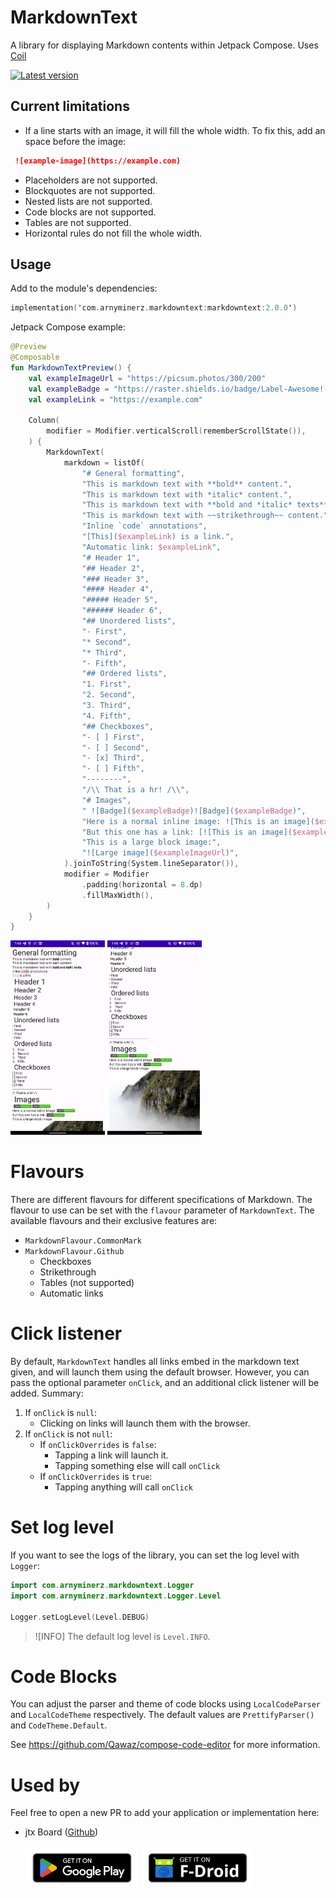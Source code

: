 # MarkdownText

A library for displaying Markdown contents within Jetpack Compose. Uses [Coil][coil-url]

[![Latest version][version-badge]][maven-central-search-url]

## Current limitations

* If a line starts with an image, it will fill the whole width. To fix this, add an space before the
  image:

```markdown
 ![example-image](https://example.com)
```

* Placeholders are not supported.
* Blockquotes are not supported.
* Nested lists are not supported.
* Code blocks are not supported.
* Tables are not supported.
* Horizontal rules do not fill the whole width.

## Usage

Add to the module's dependencies:

```kotlin
implementation('com.arnyminerz.markdowntext:markdowntext:2.0.0')
```

Jetpack Compose example:

```kotlin
@Preview
@Composable
fun MarkdownTextPreview() {
    val exampleImageUrl = "https://picsum.photos/300/200"
    val exampleBadge = "https://raster.shields.io/badge/Label-Awesome!-success"
    val exampleLink = "https://example.com"

    Column(
        modifier = Modifier.verticalScroll(rememberScrollState()),
    ) {
        MarkdownText(
            markdown = listOf(
                "# General formatting",
                "This is markdown text with **bold** content.",
                "This is markdown text with *italic* content.",
                "This is markdown text with **bold and *italic* texts**.",
                "This is markdown text with ~~strikethrough~~ content.",
                "Inline `code` annotations",
                "[This]($exampleLink) is a link.",
                "Automatic link: $exampleLink",
                "# Header 1",
                "## Header 2",
                "### Header 3",
                "#### Header 4",
                "##### Header 5",
                "###### Header 6",
                "## Unordered lists",
                "- First",
                "* Second",
                "* Third",
                "- Fifth",
                "## Ordered lists",
                "1. First",
                "2. Second",
                "3. Third",
                "4. Fifth",
                "## Checkboxes",
                "- [ ] First",
                "- [ ] Second",
                "- [x] Third",
                "- [ ] Fifth",
                "--------",
                "/\\ That is a hr! /\\",
                "# Images",
                " ![Badge]($exampleBadge)![Badge]($exampleBadge)",
                "Here is a normal inline image: ![This is an image]($exampleBadge)",
                "But this one has a link: [![This is an image]($exampleBadge)]($exampleLink)",
                "This is a large block image:",
                "![Large image]($exampleImageUrl)",
            ).joinToString(System.lineSeparator()),
            modifier = Modifier
                .padding(horizontal = 8.dp)
                .fillMaxWidth(),
        )
    }
}
```

<div width="100%">
  <img width="30%" src="/docs/screenshot1.png" alt="Sample Screenshot 1" />
  <img width="30%" src="/docs/screenshot2.png" alt="Sample Screenshot 2" />
</div>

# Flavours

There are different flavours for different specifications of Markdown. The flavour to use can be set
with the `flavour` parameter of `MarkdownText`. The available flavours and their exclusive features
are:

* `MarkdownFlavour.CommonMark`
* `MarkdownFlavour.Github`
    * Checkboxes
    * Strikethrough
    * Tables (not supported)
    * Automatic links

# Click listener

By default, `MarkdownText` handles all links embed in the markdown text given, and will launch them
using the default browser. However, you can pass the optional parameter `onClick`, and an additional
click listener will be added. Summary:

1. If `onClick` is `null`:
    * Clicking on links will launch them with the browser.
2. If `onClick` is not `null`:
    * If `onClickOverrides` is `false`:
        * Tapping a link will launch it.
        * Tapping something else will call `onClick`
    * If `onClickOverrides` is `true`:
        * Tapping anything will call `onClick`

# Set log level

If you want to see the logs of the library, you can set the log level with `Logger`:
```kotlin
import com.arnyminerz.markdowntext.Logger
import com.arnyminerz.markdowntext.Logger.Level

Logger.setLogLevel(Level.DEBUG)
```

> ![INFO] The default log level is `Level.INFO`.

# Code Blocks

You can adjust the parser and theme of code blocks using `LocalCodeParser` and `LocalCodeTheme`
respectively. The default values are `PrettifyParser()` and `CodeTheme.Default`.

See https://github.com/Qawaz/compose-code-editor for more information.

# Used by

Feel free to open a new PR to add your application or implementation here:

* jtx Board ([Github](https://github.com/TechbeeAT/jtxBoard/))

  [<img alt="Download the app from Google Play Store" height="70px" src="/docs/google-play-badge.png" title="Google Play Badge"/>](https://play.google.com/store/apps/details?id=at.techbee.jtx)
  [<img alt="Download the app from F-Droid" height="70px" src="/docs/fdroid-badge.svg" title="F-Droid Badge"/>](https://f-droid.org/de/packages/at.techbee.jtx/)

[coil-url]: https://coil-kt.github.io/coil

[example-image1]: /docs/screenshot1.png

[example-image2]: /docs/screenshot2.png

[version-badge]: https://img.shields.io/maven-central/v/com.arnyminerz.markdowntext/markdowntext?style=for-the-badge

[maven-central-search-url]: https://search.maven.org/search?q=a:markdowntext

[google-play-badge]: /docs/google-play-badge.png
